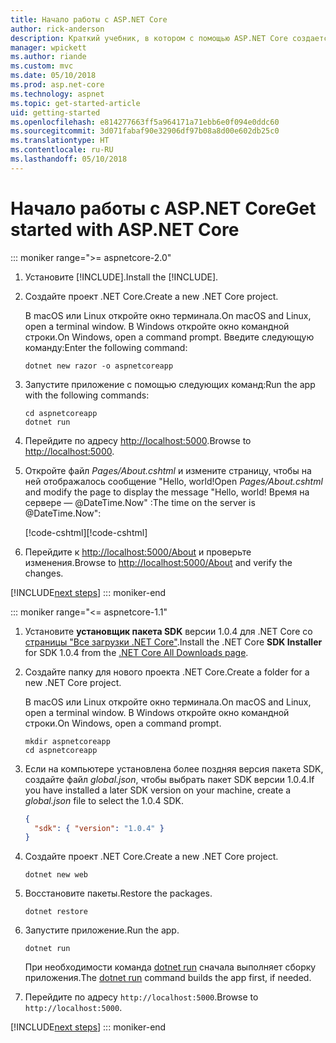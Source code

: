 ```yaml
---
title: Начало работы с ASP.NET Core
author: rick-anderson
description: Краткий учебник, в котором с помощью ASP.NET Core создается и запускается простое приложение Hello World.
manager: wpickett
ms.author: riande
ms.custom: mvc
ms.date: 05/10/2018
ms.prod: asp.net-core
ms.technology: aspnet
ms.topic: get-started-article
uid: getting-started
ms.openlocfilehash: e814277663ff5a964171a71ebb6e0f094e0ddc60
ms.sourcegitcommit: 3d071fabaf90e32906df97b08a8d00e602db25c0
ms.translationtype: HT
ms.contentlocale: ru-RU
ms.lasthandoff: 05/10/2018
---
```

# <a name="get-started-with-aspnet-core"></a><span data-ttu-id="798b7-103">Начало работы с ASP.NET Core</span><span class="sxs-lookup"><span data-stu-id="798b7-103">Get started with ASP.NET Core</span></span>

::: moniker range=">= aspnetcore-2.0"

1. <span data-ttu-id="798b7-104">Установите [!INCLUDE[](~/includes/net-core-sdk-download-link.md)].</span><span class="sxs-lookup"><span data-stu-id="798b7-104">Install the [!INCLUDE[](~/includes/net-core-sdk-download-link.md)].</span></span>

2. <span data-ttu-id="798b7-105">Создайте проект .NET Core.</span><span class="sxs-lookup"><span data-stu-id="798b7-105">Create a new .NET Core project.</span></span>

   <span data-ttu-id="798b7-106">В macOS или Linux откройте окно терминала.</span><span class="sxs-lookup"><span data-stu-id="798b7-106">On macOS and Linux, open a terminal window.</span></span> <span data-ttu-id="798b7-107">В Windows откройте окно командной строки.</span><span class="sxs-lookup"><span data-stu-id="798b7-107">On Windows, open a command prompt.</span></span> <span data-ttu-id="798b7-108">Введите следующую команду:</span><span class="sxs-lookup"><span data-stu-id="798b7-108">Enter the following command:</span></span>

    ```terminal
    dotnet new razor -o aspnetcoreapp
    ```

3. <span data-ttu-id="798b7-109">Запустите приложение с помощью следующих команд:</span><span class="sxs-lookup"><span data-stu-id="798b7-109">Run the app with the following commands:</span></span>

    ```terminal
    cd aspnetcoreapp
    dotnet run
    ```

4. <span data-ttu-id="798b7-110">Перейдите по адресу [http://localhost:5000](http://localhost:5000).</span><span class="sxs-lookup"><span data-stu-id="798b7-110">Browse to [http://localhost:5000](http://localhost:5000).</span></span>

5. <span data-ttu-id="798b7-111">Откройте файл *Pages/About.cshtml* и измените страницу, чтобы на ней отображалось сообщение "Hello, world!</span><span class="sxs-lookup"><span data-stu-id="798b7-111">Open *Pages/About.cshtml* and modify the page to display the message "Hello, world!</span></span> <span data-ttu-id="798b7-112">Время на сервере — @DateTime.Now" :</span><span class="sxs-lookup"><span data-stu-id="798b7-112">The time on the server is @DateTime.Now":</span></span>

    <span data-ttu-id="798b7-113">[!code-cshtml[](getting-started/sample/getting-started/about.cshtml?highlight=9&range=1-9)]</span><span class="sxs-lookup"><span data-stu-id="798b7-113">[!code-cshtml[](getting-started/sample/getting-started/about.cshtml?highlight=9&range=1-9)]</span></span>

6. <span data-ttu-id="798b7-114">Перейдите к [http://localhost:5000/About](http://localhost:5000/About) и проверьте изменения.</span><span class="sxs-lookup"><span data-stu-id="798b7-114">Browse to [http://localhost:5000/About](http://localhost:5000/About) and verify the changes.</span></span>

[!INCLUDE[next steps](~/includes/getting-started/next-steps.md)]
::: moniker-end

::: moniker range="<= aspnetcore-1.1"

1. <span data-ttu-id="798b7-115">Установите **установщик пакета SDK** версии 1.0.4 для .NET Core со [страницы "Все загрузки .NET Core"](https://www.microsoft.com/net/download/all).</span><span class="sxs-lookup"><span data-stu-id="798b7-115">Install the .NET Core **SDK Installer** for SDK 1.0.4 from the [.NET Core All Downloads page](https://www.microsoft.com/net/download/all).</span></span>

2. <span data-ttu-id="798b7-116">Создайте папку для нового проекта .NET Core.</span><span class="sxs-lookup"><span data-stu-id="798b7-116">Create a folder for a new .NET Core project.</span></span>

   <span data-ttu-id="798b7-117">В macOS или Linux откройте окно терминала.</span><span class="sxs-lookup"><span data-stu-id="798b7-117">On macOS and Linux, open a terminal window.</span></span> <span data-ttu-id="798b7-118">В Windows откройте окно командной строки.</span><span class="sxs-lookup"><span data-stu-id="798b7-118">On Windows, open a command prompt.</span></span>

   ```terminal
   mkdir aspnetcoreapp
   cd aspnetcoreapp
   ```

3. <span data-ttu-id="798b7-119">Если на компьютере установлена более поздняя версия пакета SDK, создайте файл *global.json*, чтобы выбрать пакет SDK версии 1.0.4.</span><span class="sxs-lookup"><span data-stu-id="798b7-119">If you have installed a later SDK version on your machine, create a *global.json* file to select the 1.0.4 SDK.</span></span>

   ```json
   {
     "sdk": { "version": "1.0.4" }
   }
   ```

4. <span data-ttu-id="798b7-120">Создайте проект .NET Core.</span><span class="sxs-lookup"><span data-stu-id="798b7-120">Create a new .NET Core project.</span></span>

   ```terminal
   dotnet new web
   ```

5. <span data-ttu-id="798b7-121">Восстановите пакеты.</span><span class="sxs-lookup"><span data-stu-id="798b7-121">Restore the packages.</span></span>

    ```terminal
    dotnet restore
    ```

6. <span data-ttu-id="798b7-122">Запустите приложение.</span><span class="sxs-lookup"><span data-stu-id="798b7-122">Run the app.</span></span>

   ```terminal
   dotnet run
   ```

   <span data-ttu-id="798b7-123">При необходимости команда [dotnet run](/dotnet/core/tools/dotnet-run) сначала выполняет сборку приложения.</span><span class="sxs-lookup"><span data-stu-id="798b7-123">The [dotnet run](/dotnet/core/tools/dotnet-run) command builds the app first, if needed.</span></span>

7. <span data-ttu-id="798b7-124">Перейдите по адресу `http://localhost:5000`.</span><span class="sxs-lookup"><span data-stu-id="798b7-124">Browse to `http://localhost:5000`.</span></span>

[!INCLUDE[next steps](~/includes/getting-started/next-steps.md)]
::: moniker-end